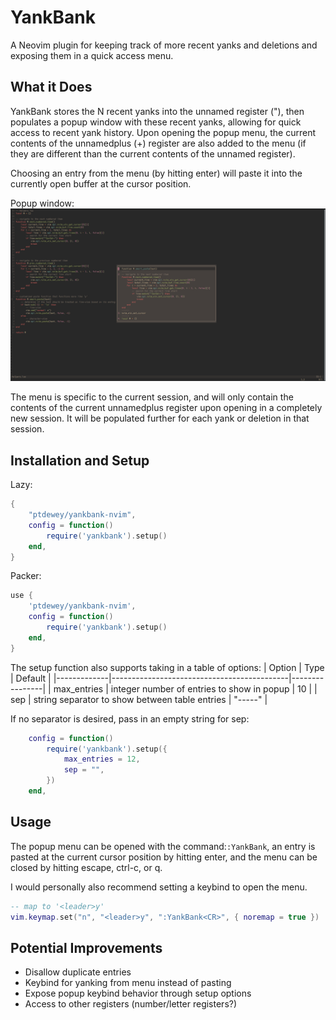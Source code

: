 # YankBank
A Neovim plugin for keeping track of more recent yanks and deletions and exposing them in a quick access menu.

## What it Does
YankBank stores the N recent yanks into the unnamed register ("), then populates a popup window with these recent yanks, allowing for quick access to recent yank history.
Upon opening the popup menu, the current contents of the unnamedplus (+) register are also added to the menu (if they are different than the current contents of the unnamed register).

Choosing an entry from the menu (by hitting enter) will paste it into the currently open buffer at the cursor position.

Popup window:
![YankBank popup window](assets/screenshot-1.png)

The menu is specific to the current session, and will only contain the contents of the current unnamedplus register upon opening in a completely new session.
It will be populated further for each yank or deletion in that session.

## Installation and Setup

Lazy:
```lua
{
    "ptdewey/yankbank-nvim",
    config = function()
        require('yankbank').setup()
    end,
}
```

Packer:
```lua
use {
    'ptdewey/yankbank-nvim',
    config = function()
        require('yankbank').setup()
    end,
}
```

The setup function also supports taking in a table of options:
| Option | Type | Default |
|-------------|--------------------------------------------|----------------|
| max_entries | integer number of entries to show in popup | 10 |
| sep | string separator to show between table entries | "-----" |


If no separator is desired, pass in an empty string for sep:
```lua
    config = function()
        require('yankbank').setup({
            max_entries = 12,
            sep = "",
        })
    end,
```

## Usage

The popup menu can be opened with the command:`:YankBank`, an entry is pasted at the current cursor position by hitting enter, and the menu can be closed by hitting escape, ctrl-c, or q.

I would personally also recommend setting a keybind to open the menu.
```lua
-- map to '<leader>y'
vim.keymap.set("n", "<leader>y", ":YankBank<CR>", { noremap = true })
```

## Potential Improvements
- Disallow duplicate entries
- Keybind for yanking from menu instead of pasting
- Expose popup keybind behavior through setup options
- Access to other registers (number/letter registers?)

